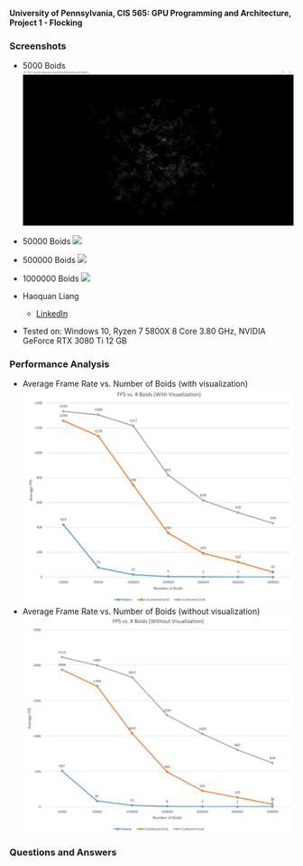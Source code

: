 **University of Pennsylvania, CIS 565: GPU Programming and Architecture,
Project 1 - Flocking**
### Screenshots
* 5000 Boids
![](images/b-5000.gif)
* 50000 Boids
![](images/b-50000.gif)
* 500000 Boids
![](images/b-500000.gif)
* 1000000 Boids
![](images/b-1000000.gif)

* Haoquan Liang
  * [LinkedIn](https://www.linkedin.com/in/leohaoquanliang/)
* Tested on: Windows 10, Ryzen 7 5800X 8 Core 3.80 GHz, NVIDIA GeForce RTX 3080 Ti 12 GB

### Performance Analysis
* Average Frame Rate vs. Number of Boids (with visualization)
![](images/pa1.png)
* Average Frame Rate vs. Number of Boids (without visualization)
![](images/pa2.png)

### Questions and Answers
